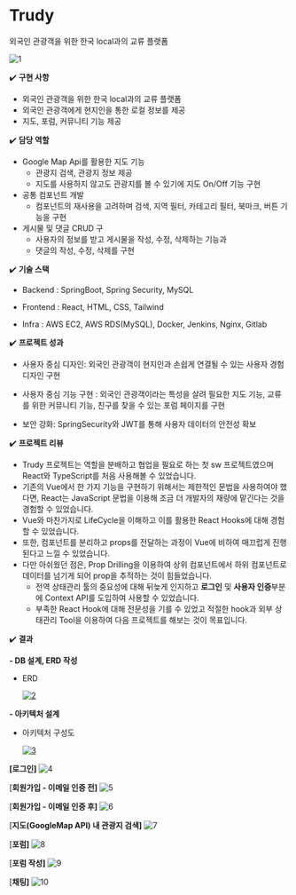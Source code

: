 # Trudy
외국인 관광객을 위한 한국 local과의 교류 플랫폼

![1](https://github.com/sungwookoo/Trudy/assets/53362965/ef0273d5-6b63-4ddf-9123-b0e4e6de0982)


✔️ **구현 사항**

- 외국인 관광객을 위한 한국 local과의 교류 플랫폼
- 외국인 관광객에게 현지인을 통한 로컬 정보를 제공
- 지도, 포럼, 커뮤니티 기능 제공

✔️ **담당 역할**

- Google Map Api를 활용한 지도 기능
	- 관광지 검색, 관광지 정보 제공
	- 지도를 사용하지 않고도 관광지를 볼 수 있기에 지도 On/Off 기능 구현
- 공통 컴포넌트 개발
	- 컴포넌트의 재사용을 고려하며 검색, 지역 필터, 카테고리 필터, 북마크, 버튼 기능을 구현
- 게시물 및 댓글 CRUD 구
	- 사용자의 정보를 받고 게시물을 작성, 수정, 삭제하는 기능과
	- 댓글의 작성, 수정, 삭제를 구현

✔️ **기술 스택**

- Backend : SpringBoot, Spring Security, MySQL

- Frontend : React, HTML, CSS, Tailwind

- Infra : AWS EC2, AWS RDS(MySQL), Docker, Jenkins, Nginx, Gitlab

✔️ **프로젝트 성과**

- 사용자 중심 디자인: 외국인 관광객이 현지인과 손쉽게 연결될 수 있는 사용자 경험 디자인 구현

- 사용자 중심 기능 구현 : 외국인 관광객이라는 특성을 살려 필요한 지도 기능, 교류를 위한 커뮤니티 기능, 친구를 찾을 수 있는 포럼 페이지를 구현

- 보안 강화: SpringSecurity와 JWT를 통해 사용자 데이터의 안전성 확보

✔️ **프로젝트 리뷰**

- Trudy 프로젝트는 역할을 분배하고 협업을 필요로 하는 첫 sw 프로젝트였으며 React와 TypeScript를 처음 사용해볼 수 있었습니다.
- 기존의 Vue에서 한 가지 기능을 구현하기 위해서는 제한적인 문법을 사용하여야 했다면, React는 JavaScript 문법을 이용해 조금 더 개발자의 재량에 맡긴다는 것을 경험할 수 있었습니다.
- Vue와 마찬가지로 LifeCycle을 이해하고 이를 활용한 React Hooks에 대해 경험할 수 있었습니다.
- 또한, 컴포넌트를 분리하고 props를 전달하는 과정이 Vue에 비하여 매끄럽게 진행된다고 느낄 수 있었습니다. 
 - 다만 아쉬웠던 점은, Prop Drilling을 이용하여 상위 컴포넌트에서 하위 컴포넌트로 데이터를 넘기게 되어 prop을 추적하는 것이 힘들었습니다. 
	 - 전역 상태관리 툴의 중요성에 대해 뒤늦게 인지하고 **로그인** 및 **사용자 인증**부분에 Context API를 도입하여 사용할 수 있었습니다.
	 - 부족한 React Hook에 대해 전문성을 기를 수 있었고 적절한 hook과 외부 상태관리 Tool을 이용하여 다음 프로젝트를 해보는 것이 목표입니다.

✔️ **결과**

**- DB 설계, ERD 작성**

- ERD
    
    [![2](https://user-images.githubusercontent.com/53362965/251973925-83721ab6-f849-489e-b8e1-e29d9d3c5596.png)](https://user-images.githubusercontent.com/53362965/251973925-83721ab6-f849-489e-b8e1-e29d9d3c5596.png)
    

**- 아키텍처 설계**

- 아키텍처 구성도
    
    [![3](https://user-images.githubusercontent.com/53362965/251973929-2f858746-95e5-4f01-b7f8-ca2aea0f2a84.jpeg)](https://user-images.githubusercontent.com/53362965/251973929-2f858746-95e5-4f01-b7f8-ca2aea0f2a84.jpeg)

**[로그인]**
![4](https://github.com/sungwookoo/Trudy/assets/53362965/54301c72-5a5a-4efd-91e1-6a10b5f8a8b4)


[**회원가입 - 이메일 인증 전]**
![5](https://github.com/sungwookoo/Trudy/assets/53362965/c227cea0-fbd6-4dea-a54f-67c287358d3e)


[**회원가입 - 이메일 인증 후]**
![6](https://github.com/sungwookoo/Trudy/assets/53362965/93322946-b369-4578-a539-1fa693902f5d)


[**지도(GoogleMap API) 내 관광지 검색]**
![7](https://github.com/sungwookoo/Trudy/assets/53362965/538aaa02-b482-480d-81fb-a86ba69e9110)


[**포럼]**
![8](https://github.com/sungwookoo/Trudy/assets/53362965/74687990-bf77-4395-a50d-75ab9f8f6dca)


[**포럼 작성]**
![9](https://github.com/sungwookoo/Trudy/assets/53362965/08e06183-52ed-4fe6-a46b-3d69d3920bff)


[**채팅]**
![10](https://github.com/sungwookoo/Trudy/assets/53362965/cc61cb62-6873-4893-9bef-24407d98e598)
